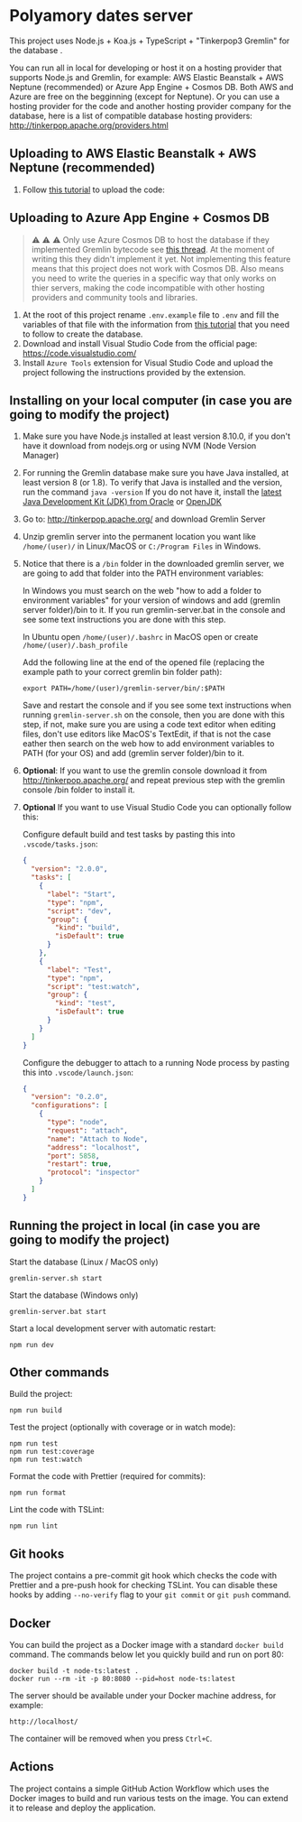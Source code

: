 # Polyamory dates server

This project uses Node.js + Koa.js + TypeScript + "Tinkerpop3 Gremlin" for the database .

You can run all in local for developing or host it on a hosting provider that supports Node.js and Gremlin, for example: AWS Elastic Beanstalk + AWS Neptune (recommended) or Azure App Engine + Cosmos DB. Both AWS and Azure are free on the begginning (except for Neptune).
Or you can use a hosting provider for the code and another hosting provider company for the database, here is a list of compatible database hosting providers:
http://tinkerpop.apache.org/providers.html

## Uploading to AWS Elastic Beanstalk + AWS Neptune (recommended)
1. Follow [this tutorial](https://medium.com/@sommershurbaji/deploying-a-docker-container-to-aws-with-elastic-beanstalk-28adfd6e7e95) to upload the code:


## Uploading to Azure App Engine + Cosmos DB
> :warning: :warning: :warning: Only use Azure Cosmos DB to host the database if they implemented Gremlin bytecode see [this thread](https://feedback.azure.com/forums/263030-azure-cosmos-db/suggestions/33632779-support-gremlin-bytecode-to-enable-the-fluent-api?page=1&per_page=20). At the moment of writing this they didn't implement it yet. Not implementing this feature means that this project does not work with Cosmos DB. Also means you need to write the queries in a specific way that only works on thier servers, making the code incompatible with other hosting providers and community tools and libraries.

1. At the root of this project rename ``.env.example`` file to ``.env`` and fill the variables of that file with the information from [this tutorial](https://docs.microsoft.com/en-us/azure/cosmos-db/create-graph-nodejs#update-your-connection-string) that you need to follow to create the database. 
2. Download and install Visual Studio Code from the official page: https://code.visualstudio.com/
3. Install ``Azure Tools`` extension for Visual Studio Code and upload the project following the instructions provided by the extension.

## Installing on your local computer (in case you are going to modify the project)

1. Make sure you have Node.js installed at least version 8.10.0, if you don't have it download from nodejs.org or using NVM (Node Version Manager)

2. For running the Gremlin database make sure you have Java installed, at least version 8 (or 1.8). 
To verify that Java is installed and the version, run the command ```java -version```
If you do not have it, install the [latest Java Development Kit (JDK) from Oracle](https://www.oracle.com/technetwork/java/javase/downloads/jdk8-downloads-2133151.html) or  [OpenJDK](https://openjdk.java.net/)

3. Go to: http://tinkerpop.apache.org/ and download Gremlin Server

4. Unzip gremlin server into the permanent location you want like ``/home/(user)/`` in Linux/MacOS or ``C:/Program Files`` in Windows.

5. Notice that there is a ``/bin`` folder in the downloaded gremlin server, we are going to add that folder into the PATH environment variables:

   In Windows you must search on the web "how to add a folder to environment variables" for your version of windows and add (gremlin server folder)/bin to it.
   If you run gremlin-server.bat in the console and see some text instructions you are done with this step.

   In Ubuntu open ``/home/(user)/.bashrc`` in MacOS open or create ``/home/(user)/.bash_profile``
   
   Add the following line at the end of the opened file (replacing the example path to your correct gremlin bin folder path):

   ```export PATH=/home/(user)/gremlin-server/bin/:$PATH```
   
   Save and restart the console and if you see some text instructions when running ```gremlin-server.sh``` on the console, then you are done with this step, if not, make sure you are using a code text editor when editing files, don't use editors like MacOS's TextEdit, if that is not the case eather then search on the web how to add environment variables to PATH (for your OS) and add (gremlin server folder)/bin to it.

6. **Optional**: If you want to use the gremlin console download it from http://tinkerpop.apache.org/ and repeat previous step with the gremlin console /bin folder to install it.

7. **Optional** If you want to use Visual Studio Code you can optionally follow this:

      Configure default build and test tasks by pasting this into `.vscode/tasks.json`:

      ```json
      {
        "version": "2.0.0",
        "tasks": [
          {
            "label": "Start",
            "type": "npm",
            "script": "dev",
            "group": {
              "kind": "build",
              "isDefault": true
            }
          },
          {
            "label": "Test",
            "type": "npm",
            "script": "test:watch",
            "group": {
              "kind": "test",
              "isDefault": true
            }
          }
        ]
      }
      ```

      Configure the debugger to attach to a running Node process by pasting this into `.vscode/launch.json`:

      ```json
      {
        "version": "0.2.0",
        "configurations": [
          {
            "type": "node",
            "request": "attach",
            "name": "Attach to Node",
            "address": "localhost",
            "port": 5858,
            "restart": true,
            "protocol": "inspector"
          }
        ]
      }
      ```

## Running the project in local (in case you are going to modify the project)

Start the database (Linux / MacOS only) 

```
gremlin-server.sh start
```

Start the database (Windows only) 

```
gremlin-server.bat start
```

Start a local development server with automatic restart:

```
npm run dev
```

## Other commands

Build the project:

```
npm run build
```

Test the project (optionally with coverage or in watch mode):

```
npm run test
npm run test:coverage
npm run test:watch
```

Format the code with Prettier (required for commits):

```
npm run format
```

Lint the code with TSLint:

```
npm run lint
```

## Git hooks

The project contains a pre-commit git hook which checks the code with Prettier and a pre-push hook for checking TSLint. You can disable these hooks by adding `--no-verify` flag to your `git commit` or `git push` command.

## Docker

You can build the project as a Docker image with a standard `docker build` command. The commands below let you quickly build and run on port 80:

```
docker build -t node-ts:latest .
docker run --rm -it -p 80:8080 --pid=host node-ts:latest
```

The server should be available under your Docker machine address, for example:

```
http://localhost/
```

The container will be removed when you press `Ctrl+C`.

## Actions

The project contains a simple GitHub Action Workflow which uses the Docker images to build and run various tests on the image. You can extend it to release and deploy the application.
